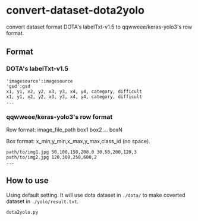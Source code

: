 # convert-dataset-dota2yolo

convert dataset format DOTA's labelTxt-v1.5 to qqwweee/keras-yolo3's row format.

## Format

### DOTA's labelTxt-v1.5

```
'imagesource':imagesource 
'gsd':gsd 
x1, y1, x2, y2, x3, y3, x4, y4, category, difficult 
x1, y1, x2, y2, x3, y3, x4, y4, category, difficult
... 
```

### qqwweee/keras-yolo3's row format

Row format: image_file_path box1 box2 ... boxN

Box format: x_min,y_min,x_max,y_max,class_id (no space).

```
path/to/img1.jpg 50,100,150,200,0 30,50,200,120,3
path/to/img2.jpg 120,300,250,600,2
...
```

## How to use
Using default setting. It will use dota dataset in `./dota/` to make coverted dataset in `./yolo/result.txt`. 
```
dota2yolo.py
```